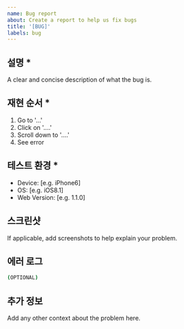 ```yaml
---
name: Bug report
about: Create a report to help us fix bugs
title: '[BUG]'
labels: bug
---
```


## 설명 \*

A clear and concise description of what the bug is.

## 재현 순서 \*

1. Go to '...'
2. Click on '....'
3. Scroll down to '....'
4. See error

## 테스트 환경 \*

- Device: [e.g. iPhone6]
- OS: [e.g. iOS8.1]
- Web Version: [e.g. 1.1.0]

## 스크린샷

If applicable, add screenshots to help explain your problem.

## 에러 로그

```sh
(OPTIONAL)
```

## 추가 정보

Add any other context about the problem here.
